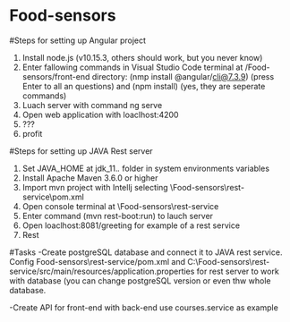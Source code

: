 # Food-sensors

#Steps for setting up Angular project
1. Install node.js (v10.15.3, others should work, but you never know)
2. Enter fallowing commands in Visual Studio Code terminal at /Food-sensors/front-end directory:
  (nmp install @angular/cli@7.3.9) (press Enter to all an questions) 
   and (npm install) (yes, they are seperate commands)
3. Luach server with command ng serve
4. Open web application with loaclhost:4200
5. ???
6. profit

#Steps for setting up JAVA Rest server
1. Set JAVA_HOME at jdk_11.*.* folder in system environments variables
2. Install Apache Maven 3.6.0 or higher
3. Import mvn project with Intellj selecting \Food-sensors\rest-service\pom.xml
4. Open console terminal at \Food-sensors\rest-service
5. Enter command (mvn rest-boot:run) to lauch server
6. Open loaclhost:8081/greeting for example of a rest service
7. Rest

#Tasks
 -Create postgreSQL database and connect it to JAVA rest service. 
 Config Food-sensors\rest-service/pom.xml and C:\Food-sensors\rest-service/src/main/resources/application.properties 
 for rest server to work with database (you can change postgreSQL version or even thw whole database.
 
 -Create API for front-end with back-end use courses.service as example
